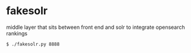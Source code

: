 # fakesolr
middle layer that sits between front end and solr to integrate opensearch rankings

```
$ ./fakesolr.py 8888
```

